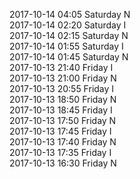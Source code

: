 2017-10-14 04:05 Saturday  N  
2017-10-14 02:20 Saturday  I  
2017-10-14 02:15 Saturday  N  
2017-10-14 01:55 Saturday  I  
2017-10-14 01:45 Saturday  N  
2017-10-13 21:40 Friday  I  
2017-10-13 21:00 Friday  N  
2017-10-13 20:55 Friday  I  
2017-10-13 18:50 Friday  N  
2017-10-13 18:45 Friday  I  
2017-10-13 17:50 Friday  N  
2017-10-13 17:45 Friday  I  
2017-10-13 17:40 Friday  N  
2017-10-13 17:35 Friday  I  
2017-10-13 16:30 Friday  N  
